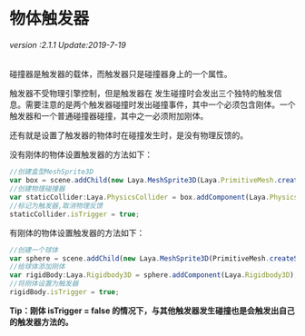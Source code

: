 # 物体触发器

###### *version :2.1.1   Update:2019-7-19*

碰撞器是触发器的载体，而触发器只是碰撞器身上的一个属性。

触发器不受物理引擎控制，但是触发器在 发生碰撞时会发出三个独特的触发信息。需要注意的是两个触发器碰撞时发出碰撞事件，其中一个必须包含刚体。一个触发器和一个普通碰撞器碰撞，其中之一必须附加刚体。

还有就是设置了触发器的物体时在碰撞发生时，是没有物理反馈的。

没有刚体的物体设置触发器的方法如下：

```typescript
//创建盒型MeshSprite3D
var box = scene.addChild(new Laya.MeshSprite3D(Laya.PrimitiveMesh.createBox(sX, sY, sZ))) as Laya.MeshSprite3D;
//创建物理碰撞器
var staticCollider:Laya.PhysicsCollider = box.addComponent(Laya.PhysicsCollider);
//标记为触发器,取消物理反馈
staticCollider.isTrigger = true;
```

有刚体的物体设置触发器的方法如下：

```typescript
//创建一个球体
var sphere = scene.addChild(new Laya.MeshSprite3D(PrimitiveMesh.createSphere(radius))) as Laya.MeshSprite3D;
//给球体添加刚体
var rigidBody:Laya.Rigidbody3D = sphere.addComponent(Laya.Rigidbody3D);
//将刚体设置为触发器
rigidBody.isTrigger = true;
```

**Tip：刚体 isTrigger = false 的情况下，与其他触发器发生碰撞也是会触发出自己的触发器方法的。**

